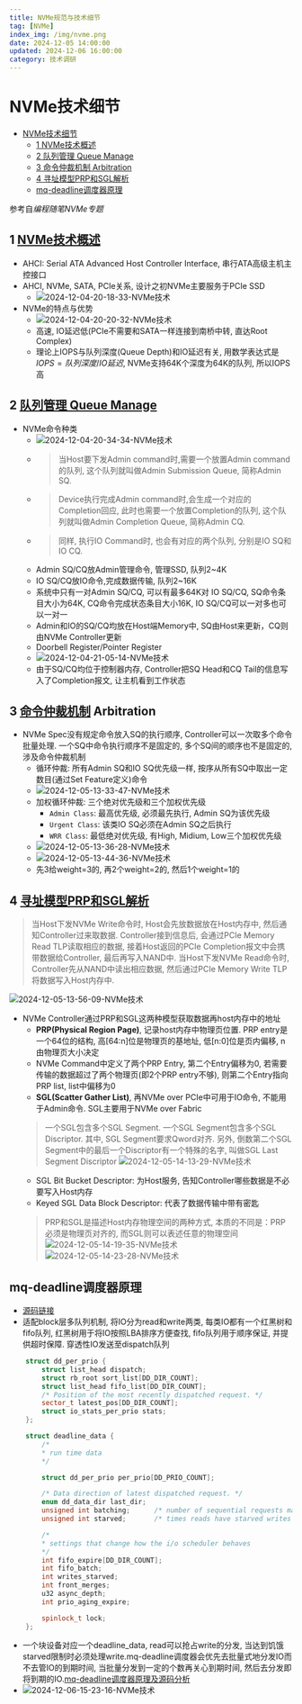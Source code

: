 ```yaml
---
title: NVMe规范与技术细节
tag: [NVMe]
index_img: /img/nvme.png
date: 2024-12-05 14:00:00
updated: 2024-12-06 16:00:00
category: 技术调研
---
```


# NVMe技术细节

- [NVMe技术细节](#nvme技术细节)
  - [1 NVMe技术概述](#1-nvme技术概述)
  - [2 队列管理 Queue Manage](#2-队列管理-queue-manage)
  - [3 命令仲裁机制 Arbitration](#3-命令仲裁机制-arbitration)
  - [4 寻址模型PRP和SGL解析](#4-寻址模型prp和sgl解析)
  - [mq-deadline调度器原理](#mq-deadline调度器原理)

参考自*编程随笔NVMe专题*

## 1 [NVMe技术概述](https://mp.weixin.qq.com/s?__biz=MzIwNTUxNDgwNg==&mid=2247484348&idx=1&sn=1fd3356c6cd9fee9492dcc7d6eb30345&chksm=972ef2e5a0597bf3190c7e5d7717e25ef3a5d83a1b6d7a20f8c4adb1beafc4372f1d79288dd7&scene=21#wechat_redirect)

- AHCI: Serial ATA Advanced Host Controller Interface, 串行ATA高级主机主控接口
- AHCI, NVMe, SATA, PCIe关系, 设计之初NVMe主要服务于PCIe SSD
  - ![2024-12-04-20-18-33-NVMe技术](https://raw.githubusercontent.com/Yee686/Picbed/main/2024-12-04-20-18-33-NVMe技术.png)
- NVMe的特点与优势
  - ![2024-12-04-20-20-32-NVMe技术](https://raw.githubusercontent.com/Yee686/Picbed/main/2024-12-04-20-20-32-NVMe技术.png)
  - 高速, IO延迟低(PCIe不需要和SATA一样连接到南桥中转, 直达Root Complex)
  - 理论上IOPS与队列深度(Queue Depth)和IO延迟有关, 用数学表达式是 $IOPS=队列深度/IO延迟$, NVMe支持64K个深度为64K的队列, 所以IOPS高

## 2 [队列管理 Queue Manage](https://mp.weixin.qq.com/s?__biz=MzIwNTUxNDgwNg==&mid=2247484355&idx=1&sn=04f0617bf774fa3c6020d90288b679e8&chksm=972ef29aa0597b8ca79b040f3222eef85835a5cd693167aa6f7ffd34a78ae15f696d7b736304&scene=21#wechat_redirect)

- NVMe命令种类
  - ![2024-12-04-20-34-34-NVMe技术](https://raw.githubusercontent.com/Yee686/Picbed/main/2024-12-04-20-34-34-NVMe技术.png)
  - > 当Host要下发Admin command时,需要一个放置Admin command的队列, 这个队列就叫做Admin Submission Queue, 简称Admin SQ.
  - > Device执行完成Admin command时,会生成一个对应的Completion回应, 此时也需要一个放置Completion的队列, 这个队列就叫做Admin Completion Queue, 简称Admin CQ.
  - > 同样, 执行IO Command时, 也会有对应的两个队列, 分别是IO SQ和IO CQ.
  - Admin SQ/CQ放Admin管理命令, 管理SSD, 队列2~4K
  - IO SQ/CQ放IO命令,完成数据传输, 队列2~16K
  - 系统中只有一对Admin SQ/CQ, 可以有最多64K对 IO SQ/CQ, SQ命令条目大小为64K, CQ命令完成状态条目大小16K, IO SQ/CQ可以一对多也可以一对一
  - Admin和IO的SQ/CQ均放在Host端Memory中, SQ由Host来更新，CQ则由NVMe Controller更新
  - Doorbell Register/Pointer Register
  - ![2024-12-04-21-05-14-NVMe技术](https://raw.githubusercontent.com/Yee686/Picbed/main/2024-12-04-21-05-14-NVMe技术.png)
  - 由于SQ/CQ均位于控制器内存, Controller把SQ Head和CQ Tail的信息写入了Completion报文, 让主机看到工作状态

## 3 [命令仲裁机制](https://mp.weixin.qq.com/s?__biz=MzIwNTUxNDgwNg==&mid=2247484375&idx=1&sn=d7854b5dddd0407a24753b9da176e40a&chksm=972ef28ea0597b98c60ddf0e2f62ff80be42a60e5c2a0ae9429e51644bd3b74152e3dd4ec684&scene=21#wechat_redirect) Arbitration

- NVMe Spec没有规定命令放入SQ的执行顺序, Controller可以一次取多个命令批量处理. 一个SQ中命令执行顺序不是固定的, 多个SQ间的顺序也不是固定的, 涉及命令仲裁机制
  - 循环仲裁: 所有Admin SQ和IO SQ优先级一样, 按序从所有SQ中取出一定数目(通过Set Feature定义)命令
  - ![2024-12-05-13-33-47-NVMe技术](https://raw.githubusercontent.com/Yee686/Picbed/main/2024-12-05-13-33-47-NVMe技术.png)
  - 加权循环仲裁: 三个绝对优先级和三个加权优先级
    - `Admin Class`: 最高优先级, 必须最先执行, Admin SQ为该优先级
    - `Urgent Class`: 该类IO SQ必须在Admin SQ之后执行
    - `WRR Class`: 最低绝对优先级, 有High, Midium, Low三个加权优先级
  - ![2024-12-05-13-36-28-NVMe技术](https://raw.githubusercontent.com/Yee686/Picbed/main/2024-12-05-13-36-28-NVMe技术.png)
  - ![2024-12-05-13-44-36-NVMe技术](https://raw.githubusercontent.com/Yee686/Picbed/main/2024-12-05-13-44-36-NVMe技术.png)
  - 先3给weight=3的, 再2个weight=2的, 然后1个weight=1的

## 4 [寻址模型PRP和SGL解析](https://mp.weixin.qq.com/s?__biz=MzIwNTUxNDgwNg==&mid=2247484376&idx=1&sn=61d9b52a7f7b9205b8df86d710a56f87&chksm=972ef281a0597b97bf85f1e6af38031021d8e2829aca808e1c7b989ad88a9aaacd9398ca434c&scene=21#wechat_redirect)

> 当Host下发NVMe Write命令时, Host会先放数据放在Host内存中, 然后通知Controller过来取数据. Controller接到信息后, 会通过PCIe Memory Read TLP读取相应的数据, 接着Host返回的PCIe Completion报文中会携带数据给Controller, 最后再写入NAND中.
> 当Host下发NVMe Read命令时, Controller先从NAND中读出相应数据, 然后通过PCIe Memory Write TLP将数据写入Host内存中.

![2024-12-05-13-56-09-NVMe技术](https://raw.githubusercontent.com/Yee686/Picbed/main/2024-12-05-13-56-09-NVMe技术.png)

- NVMe Controller通过PRP和SGL这两种模型获取数据再host内存中的地址
  - **PRP(Physical Region Page)**, 记录host内存中物理页位置. PRP entry是一个64位的结构, 高[64:n]位是物理页的基地址, 低[n:0]位是页内偏移, n由物理页大小决定
  - NVMe Command中定义了两个PRP Entry, 第二个Entry偏移为0, 若需要传输的数据超过了两个物理页(即2个PRP entry不够), 则第二个Entry指向PRP list, list中偏移为0
  - **SGL(Scatter Gather List)**, 再NVMe over PCIe中可用于IO命令, 不能用于Admin命令. SGL主要用于NVMe over Fabric
  > 一个SGL包含多个SGL Segment. 一个SGL Segment包含多个SGL Discriptor. 其中, SGL Segment要求Qword对齐. 另外, 倒数第二个SGL Segment中的最后一个Discriptor有一个特殊的名字, 叫做SGL Last Segment Discriptor
  ![2024-12-05-14-13-29-NVMe技术](https://raw.githubusercontent.com/Yee686/Picbed/main/2024-12-05-14-13-29-NVMe技术.png)
  - SGL Bit Bucket Descriptor: 为Host服务, 告知Controller哪些数据是不必要写入Host内存
  - Keyed SGL Data Block Descriptor: 代表了数据传输中带有密匙
  > PRP和SGL是描述Host内存物理空间的两种方式, 本质的不同是：PRP必须是物理页对齐的, 而SGL则可以表述任意的物理空间
  ![2024-12-05-14-19-35-NVMe技术](https://raw.githubusercontent.com/Yee686/Picbed/main/2024-12-05-14-19-35-NVMe技术.png)
  ![2024-12-05-14-23-28-NVMe技术](https://raw.githubusercontent.com/Yee686/Picbed/main/2024-12-05-14-23-28-NVMe技术.png)

## mq-deadline调度器原理

- [源码链接](https://github.com/torvalds/linux/blob/master/block/mq-deadline.c)
- 适配block层多队列机制, 将IO分为read和write两类, 每类IO都有一个红黑树和fifo队列, 红黑树用于将IO按照LBA排序方便查找, fifo队列用于顺序保证, 并提供超时保障. 穿透性IO发送至dispatch队列

``` c++
    struct dd_per_prio {
        struct list_head dispatch;
        struct rb_root sort_list[DD_DIR_COUNT];
        struct list_head fifo_list[DD_DIR_COUNT];
        /* Position of the most recently dispatched request. */
        sector_t latest_pos[DD_DIR_COUNT];
        struct io_stats_per_prio stats;
    };   

    struct deadline_data {
        /*
        * run time data
        */

        struct dd_per_prio per_prio[DD_PRIO_COUNT];

        /* Data direction of latest dispatched request. */
        enum dd_data_dir last_dir;
        unsigned int batching;		/* number of sequential requests made */
        unsigned int starved;		/* times reads have starved writes */

        /*
        * settings that change how the i/o scheduler behaves
        */
        int fifo_expire[DD_DIR_COUNT];
        int fifo_batch;
        int writes_starved;
        int front_merges;
        u32 async_depth;
        int prio_aging_expire;

        spinlock_t lock;
    };
```

- 一个块设备对应一个deadline_data, read可以抢占write的分发, 当达到饥饿starved限制时必须处理write.mq-deadline调度器会优先去批量式地分发IO而不去管IO的到期时间, 当批量分发到一定的个数再关心到期时间, 然后去分发即将到期的IO.[mq-deadline调度器原理及源码分析](https://www.cnblogs.com/kanie/p/15252921.html)
- ![2024-12-06-15-23-16-NVMe技术](https://raw.githubusercontent.com/Yee686/Picbed/main/2024-12-06-15-23-16-NVMe技术.png)